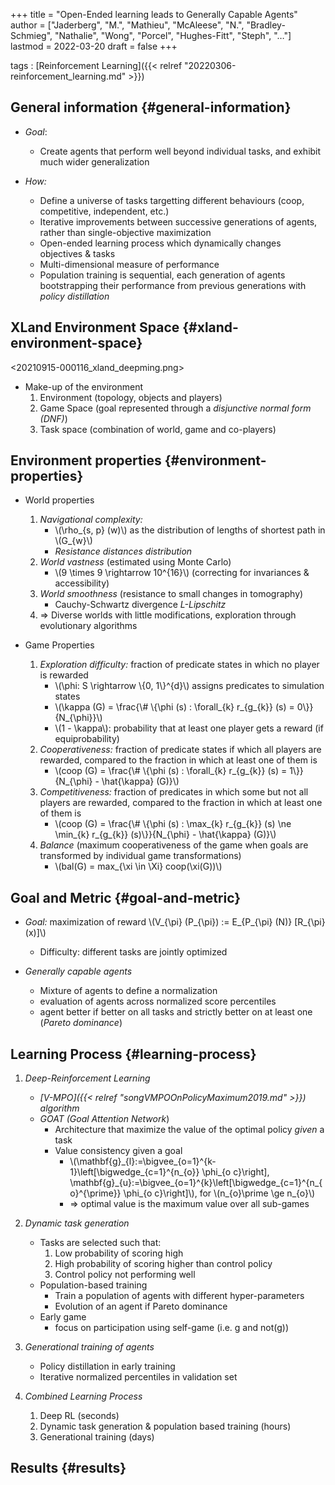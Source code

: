+++
title = "Open-Ended learning leads to Generally Capable Agents"
author = ["Jaderberg", "M.", "Mathieu", "McAleese", "N.", "Bradley-Schmieg", "Nathalie", "Wong", "Porcel", "Hughes-Fitt", "Steph", "…"]
lastmod = 2022-03-20
draft = false
+++

tags
: [Reinforcement Learning]({{< relref "20220306-reinforcement_learning.md" >}})


## General information {#general-information}

-   _Goal_:
    -   Create agents that perform well beyond individual tasks, and exhibit much wider generalization

-   _How:_
    -   Define a universe of tasks targetting different behaviours (coop, competitive, independent, etc.)
    -   Iterative improvements between successive generations of agents, rather than single-objective maximization
    -   Open-ended learning process which dynamically changes objectives &amp; tasks
    -   Multi-dimensional measure of performance
    -   Population training is sequential, each generation of agents bootstrapping their performance from previous generations with _policy distillation_


## XLand Environment Space {#xland-environment-space}

<20210915-000116_xland_deepming.png>

-   Make-up of the environment
    1.  Environment (topology, objects and players)
    2.  Game Space (goal represented through a _disjunctive normal form (DNF)_)
    3.  Task space (combination of world, game and co-players)


## Environment properties {#environment-properties}

-   World properties
    1.  _Navigational complexity:_
        -   \\(\rho\_{s, p} (w)\\) as the distribution of lengths of shortest path in \\(G\_{w}\\)
        -   _Resistance distances distribution_
    2.  _World vastness_ (estimated using Monte Carlo)
        -   \\(9 \times 9 \rightarrow 10^{16}\\) (correcting for invariances &amp; accessibility)
    3.  _World smoothness_ (resistance to small changes in tomography)
        -   Cauchy-Schwartz divergence _L-Lipschitz_
    4.  =&gt; Diverse worlds with little modifications, exploration through evolutionary algorithms

-   Game Properties
    1.  _Exploration difficulty:_ fraction of predicate states in which no player is rewarded
        -   \\(\phi: S \rightarrow \\{0, 1\\}^{d}\\) assigns predicates to  simulation states
        -   \\(\kappa (G) = \frac{\\# \\{\phi (s) : \forall\_{k} r\_{g\_{k}} (s) = 0\\}}{N\_{\phi}}\\)
        -   \\(1 - \kappa\\): probability that at least one player gets a reward (if equiprobability)
    2.  _Cooperativeness:_ fraction of predicate states if which all players are rewarded, compared to the fraction in which at least one of them is
        -   \\(coop (G) = \frac{\\# \\{\phi (s) : \forall\_{k} r\_{g\_{k}} (s) = 1\\}}{N\_{\phi} - \hat{\kappa} (G)}\\)
    3.  _Competitiveness:_ fraction of predicates in which some but not all players are rewarded, compared to the fraction in which at least one of them is
        -   \\(coop (G) = \frac{\\# \\{\phi (s) : \max\_{k} r\_{g\_{k}} (s) \ne \min\_{k} r\_{g\_{k}} (s)\\}}{N\_{\phi} - \hat{\kappa} (G)}\\)
    4.  _Balance_ (maximum cooperativeness of the game when goals are transformed by individual game transformations)
        -   \\(bal(G) = max\_{\xi \in \Xi} coop(\xi(G))\\)


## Goal and Metric {#goal-and-metric}

-   _Goal:_ maximization of reward \\(V\_{\pi} (P\_{\pi}) := E\_{P\_{\pi} (N)} [R\_{\pi} (x)]\\)
    -   Difficulty: different tasks are jointly optimized

-   _Generally capable agents_
    -   Mixture of agents to define a normalization
    -   evaluation of agents across normalized score percentiles
    -   agent better if better on all tasks and strictly better on at least one (_Pareto dominance_)


## Learning Process {#learning-process}

1.  _Deep-Reinforcement Learning_
    -   _[V-MPO]({{< relref "songVMPOOnPolicyMaximum2019.md" >}}) algorithm_
    -   _GOAT (Goal Attention Network_)
        -   Architecture that maximize the value of the optimal policy _given_ a task
        -   Value consistency given a goal
            -   \\(\mathbf{g}\_{l}:=\bigvee\_{o=1}^{k-1}\left[\bigwedge\_{c=1}^{n\_{o}} \phi\_{o c}\right], \mathbf{g}\_{u}:=\bigvee\_{o=1}^{k}\left[\bigwedge\_{c=1}^{n\_{o}^{\prime}} \phi\_{o c}\right]\\), for \\(n\_{o}\prime \ge n\_{o}\\)
            -   =&gt; optimal value is the maximum value over all sub-games

2.  _Dynamic task generation_
    -   Tasks are selected such that:
        1.  Low probability of scoring high
        2.  High probability of scoring higher than control policy
        3.  Control policy not performing well
    -   Population-based training
        -   Train a population of agents with different hyper-parameters
        -   Evolution of an agent if Pareto dominance
    -   Early game
        -   focus on participation using self-game (i.e. g and not(g))

3.  _Generational training of agents_
    -   Policy distillation in early training
    -   Iterative normalized percentiles in validation set

4.  _Combined Learning Process_
    1.  Deep RL (seconds)
    2.  Dynamic task generation &amp; population based training (hours)
    3.  Generational training (days)


## Results {#results}
